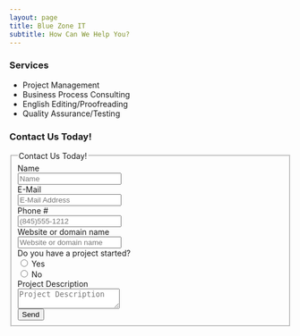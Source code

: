 ```yaml
---
layout: page
title: Blue Zone IT
subtitle: How Can We Help You? 
---
```


### Services 

- Project Management
- Business Process Consulting
- English Editing/Proofreading
- Quality Assurance/Testing


### Contact Us Today!
 
<div class="container">
<form class="well form-horizontal" action=" " method="post"  id="contactform">

<fieldset>
<input type="text" name="_gotcha" style="display:none" />
<input type="hidden" name="_subject" value="Website contact" />
<!-- Form Name --> 
<legend>Contact Us Today!</legend>

<!-- Text input-->

<div class="form-group">
  <label class="col-md-4 control-label">Name</label>  
  <div class="col-md-4 inputGroupContainer">
  <div class="input-group">
  <span class="input-group-addon"><i class="glyphicon glyphicon-user"></i></span>
  <input  name="name" placeholder="Name" class="form-control"  type="text">
    </div>
  </div>
</div>

<!-- Text input-->
  <div class="form-group">
  <label class="col-md-4 control-label">E-Mail</label>  
    <div class="col-md-4 inputGroupContainer">
    <div class="input-group">
        <span class="input-group-addon"><i class="glyphicon glyphicon-envelope"></i></span>
  <input name="_replyto" placeholder="E-Mail Address" class="form-control"  type="text">
    </div>
  </div>
</div> 
<!-- Text input-->     
<div class="form-group">
  <label class="col-md-4 control-label">Phone #</label>  
    <div class="col-md-4 inputGroupContainer">
    <div class="input-group">
        <span class="input-group-addon"><i class="glyphicon glyphicon-earphone"></i></span>
  <input name="phone" placeholder="(845)555-1212" class="form-control" type="text">
    </div>
  </div>
</div>

<!-- Text input-->
<div class="form-group">
  <label class="col-md-4 control-label">Website or domain name</label>  
   <div class="col-md-4 inputGroupContainer">
    <div class="input-group">
        <span class="input-group-addon"><i class="glyphicon glyphicon-globe"></i></span>
  <input name="website" placeholder="Website or domain name" class="form-control" type="text">
    </div>
  </div>
</div>

<!-- radio checks -->
 <div class="form-group">
                        <label class="col-md-4 control-label">Do you have a project started?</label>
                        <div class="col-md-4">
                            <div class="radio">
                                <label>
                                    <input type="radio" name="hosting" value="yes" /> Yes
                                </label>
                            </div>
                            <div class="radio">
                                <label>
                                    <input type="radio" name="hosting" value="no" /> No
                                </label>
                            </div>
                        </div>
                    </div>
  
<div class="form-group">
  <label class="col-md-4 control-label">Project Description</label>
    <div class="col-md-4 inputGroupContainer">
    <div class="input-group">
        <span class="input-group-addon"><i class="glyphicon glyphicon-pencil"></i></span>
        	<textarea class="form-control" name="comment" placeholder="Project Description"></textarea>
  </div>
  </div>
</div>

<!-- Button -->
<div class="form-group">
  <label class="col-md-4 control-label"></label>
  <div class="col-md-4">
    <button type="submit" class="btn btn-warning" >Send <span class="glyphicon glyphicon-send"></span></button>
  </div>
</div>

</fieldset>
</form>
</div>

<script>
    var contactform =  document.getElementById('contactform');
    contactform.setAttribute('action', '//formspree.io/' + 'jlastwood' + '@' + 'gmail' + '.' + 'com');
</script>
